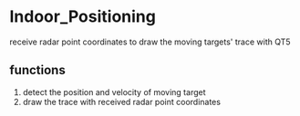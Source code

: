 # Indoor_Positioning
receive radar point coordinates to draw the moving targets' trace with QT5
## functions
1. detect the position and velocity of moving target
2. draw the trace with received radar point coordinates
